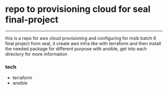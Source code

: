 # repo to provisioning cloud for seal final-project

---

this is a repo for aws cloud provisioning and configuring for msib batch 6 final project from seal, it create aws infra like with terraform and then install the needed package for different purpose with ansible, get into each directory for more information

### tech

- terraform
- ansible
